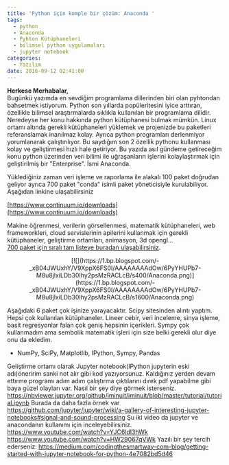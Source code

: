 ```yaml
---
title: 'Python için komple bir çözüm: Anaconda '
tags:
  - python
  - Anaconda
  - Pyhton Kütüphaneleri
  - bilimsel python uygulamaları
  - jupyter notebook
categories:
  - Yazılım
date: 2016-09-12 02:41:00
---
```


**Herkese Merhabalar,**  
Bugünkü yazımda en sevdiğim programlama dillerinden biri olan pyhtondan bahsetmek istiyorum. Python son yıllarda popüleritesini iyice arttıran, özellikle bilimsel araştırmalarda sıklıkla kullanılan bir programlama dilidir. Neredeyse her konu hakkında python kütüphanesi bulmak mümkün. Linux ortamı altında gerekli kütüphaneleri yüklemek ve projenizde bu paketleri referanslamak inanılmaz kolay. Ayrıca python programları derlenmiyor yorumlanarak çalıştırılıyor. Bu saydığım son 2 özellik pythonu kullanması kolay ve geliştirmesi hızlı hale getiriyor. Bu yazıda asıl gündeme getireceğim konu python üzerinden veri bilimi ile uğraşanların işlerini kolaylaştırmak için geliştirilmiş bir "Enterprise". İsmi Anaconda.  
<!-- more -->Yüklediğiniz zaman veri işleme ve raporlama ile alakalı 100 paket doğrudan geliyor ayrıca 700 paket "conda" isimli paket yöneticisiyle kurulabiliyor. Aşağıdan linkine ulaşabilirsiniz  
[https://www.continuum.io/downloads](https://www.continuum.io/downloads)  

Makine öğrenmesi, verilerin görsellenmesi, matematik kütüphaneleri, web frameworkleri, cloud servislerinin apilerini kullanmak için gerekli kütüphaneler, geliştirme ortamları, animasyon, 3d opengl...  
[700 paket için sıralı tam listeye buradan ulaşabilirsiniz](https://docs.continuum.io/anaconda/pkg-docs).  

<div class="separator" style="clear: both; text-align: center;">[![](https://1.bp.blogspot.com/-_xB04JWUxhY/V9XppX6FS0I/AAAAAAAAdOw/6PyYHUPb7-M8u8jlxiLDb30Ihy2psMzRACLcB/s400/Anaconda.png)](https://1.bp.blogspot.com/-_xB04JWUxhY/V9XppX6FS0I/AAAAAAAAdOw/6PyYHUPb7-M8u8jlxiLDb30Ihy2psMzRACLcB/s1600/Anaconda.png)</div>

Aşağıdaki 6 paket çok işinize yarayacaktır. Scipy sitesinden alıntı yaptım. Hepsi çok kullanılan kütüphaneler. Lineer cebir, veri inceleme, sinya işleme, basit regresyonlar falan çok geniş hepsinin içerikleri. Sympy çok kullanmadım ama sembolik matematik işleri için size belki gerekli olur diye onu da ekledim.
- NumPy, SciPy, Matplotlib, IPython, Sympy, Pandas

Geliştirme ortamı olarak Jupyter notebook(IPython jupyterin eski adı)öneririm sanki not alır gibi kod yazıyorsunuz. Kaldığınız yerden devam ettırme programı adım adım çalıştırma çıktılarını dırek pdf yapabilme gibi baya güzel olayları var. Nasıl bir şey diye görmek isterseniz.
https://nbviewer.jupyter.org/github/iminuit/iminuit/blob/master/tutorial/tutorial.ipynb
Burada da daha fazla örnek var
https://github.com/jupyter/jupyter/wiki/a-gallery-of-interesting-jupyter-notebooks#signal-and-sound-processing
Şu iki video da jupyter ve anacondanın kullanımı için inceleyebilirsiniz.
https://www.youtube.com/watch?v=YJC6ldI3hWk
https://www.youtube.com/watch?v=HW29067qVWk
Yazılı bir şey tercih ederseniz:
https://medium.com/codingthesmartway-com-blog/getting-started-with-jupyter-notebook-for-python-4e7082bd5d46
